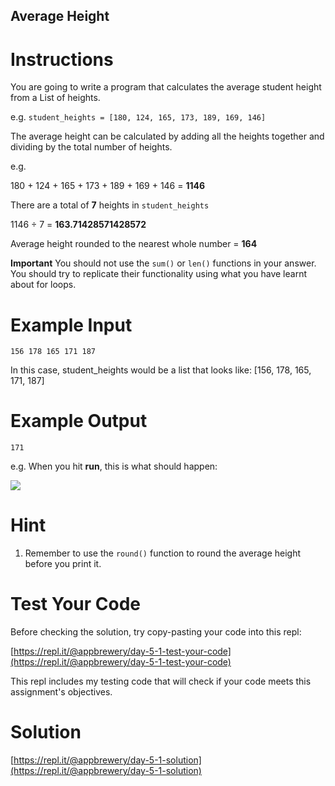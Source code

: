 ## Average Height

# Instructions

You are going to write a program that calculates the average student height from a List of heights.

e.g. `student_heights = [180, 124, 165, 173, 189, 169, 146]`

The average height can be calculated by adding all the heights together and dividing by the total number of heights.

e.g.

180 + 124 + 165 + 173 + 189 + 169 + 146 = **1146**

There are a total of **7** heights in `student_heights`

1146 ÷ 7 = **163.71428571428572**

Average height rounded to the nearest whole number = **164**

**Important** You should not use the `sum()` or `len()` functions in your answer. You should try to replicate their functionality using what you have learnt about for loops.

# Example Input

```
156 178 165 171 187
```

In this case, student_heights would be a list that looks like: [156, 178, 165, 171, 187]

# Example Output

```
171
```

e.g. When you hit **run**, this is what should happen:


![](https://cdn.fs.teachablecdn.com/Nzb8hUVsQJ6STAGnvDCP)


# Hint

1. Remember to use the `round()` function to round the average height before you print it.

# Test Your Code

Before checking the solution, try copy-pasting your code into this repl:

[https://repl.it/@appbrewery/day-5-1-test-your-code](https://repl.it/@appbrewery/day-5-1-test-your-code)

This repl includes my testing code that will check if your code meets this assignment's objectives.

# Solution

[https://repl.it/@appbrewery/day-5-1-solution](https://repl.it/@appbrewery/day-5-1-solution)
